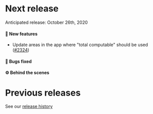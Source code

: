 # Next release

Anticipated release: October 26th, 2020

#### 🚀 New features

- Update areas in the app where "total computable" should be used ([#2324])

#### 🐛 Bugs fixed

#### ⚙️ Behind the scenes

# Previous releases

See our [release history](https://github.com/CMSgov/eAPD/releases)

[#2324]: https://github.com/CMSgov/eAPD/issues/2324
